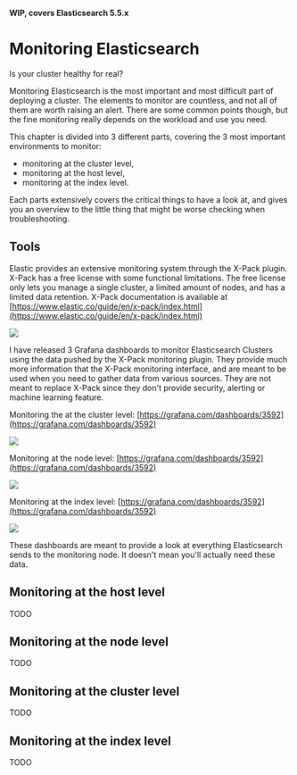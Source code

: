 **WIP, covers Elasticsearch 5.5.x**

# Monitoring Elasticsearch

Is your cluster healthy for real?

Monitoring Elasticsearch is the most important and most difficult part of deploying a cluster. The elements to monitor are countless, and not all of them are worth raising an alert. There are some common points though, but the fine monitoring really depends on the workload and use you need.

This chapter is divided into 3 different parts, covering the 3 most important environments to monitor:

* monitoring at the cluster level,
* monitoring at the host level,
* monitoring at the index level.

Each parts extensively covers the critical things to have a look at, and gives you an overview to the little thing that might be worse checking when troubleshooting.

## Tools

Elastic provides an extensive monitoring system through the X-Pack plugin. X-Pack has a free license with some functional limitations. The free license only lets you manage a single cluster, a limited amount of nodes, and has a limited data retention. X-Pack documentation is available at [https://www.elastic.co/guide/en/x-pack/index.html](https://www.elastic.co/guide/en/x-pack/index.html)

![](images/006-monitoring-es/image7.tif)

I have released 3 Grafana dashboards to monitor Elasticsearch Clusters using the data pushed by the X-Pack monitoring plugin. They provide much more information that the X-Pack monitoring interface, and are meant to be used when you need to gather data from various sources. They are not meant to replace X-Pack since they don't provide security, alerting or machine learning feature.

Monitoring the at the cluster level: [https://grafana.com/dashboards/3592](https://grafana.com/dashboards/3592)

![](images/006-monitoring-es/image8.tif)

Monitoring at the node level: [https://grafana.com/dashboards/3592](https://grafana.com/dashboards/3592)

![](images/006-monitoring-es/image9.tif)

Monitoring at the index level: [https://grafana.com/dashboards/3592](https://grafana.com/dashboards/3592)

![](images/006-monitoring-es/image10.tif)

These dashboards are meant to provide a look at everything Elasticsearch sends to the monitoring node. It doesn't mean you'll actually need these data.

## Monitoring at the host level

TODO

## Monitoring at the node level

TODO

## Monitoring at the cluster level

TODO

## Monitoring at the index level

TODO
